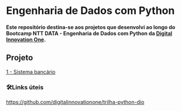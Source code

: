 # Engenharia de Dados com Python
#### Este repositório destina-se aos projetos que desenvolvi ao longo do Bootcamp NTT DATA - Engenharia de Dados com Python da [Digital Innovation One](https://www.dio.me/).

## Projeto
 
 [1 - Sistema bancário](sistema-bancario)

### 🛠️Links úteis
https://github.com/digitalinnovationone/trilha-python-dio



    
